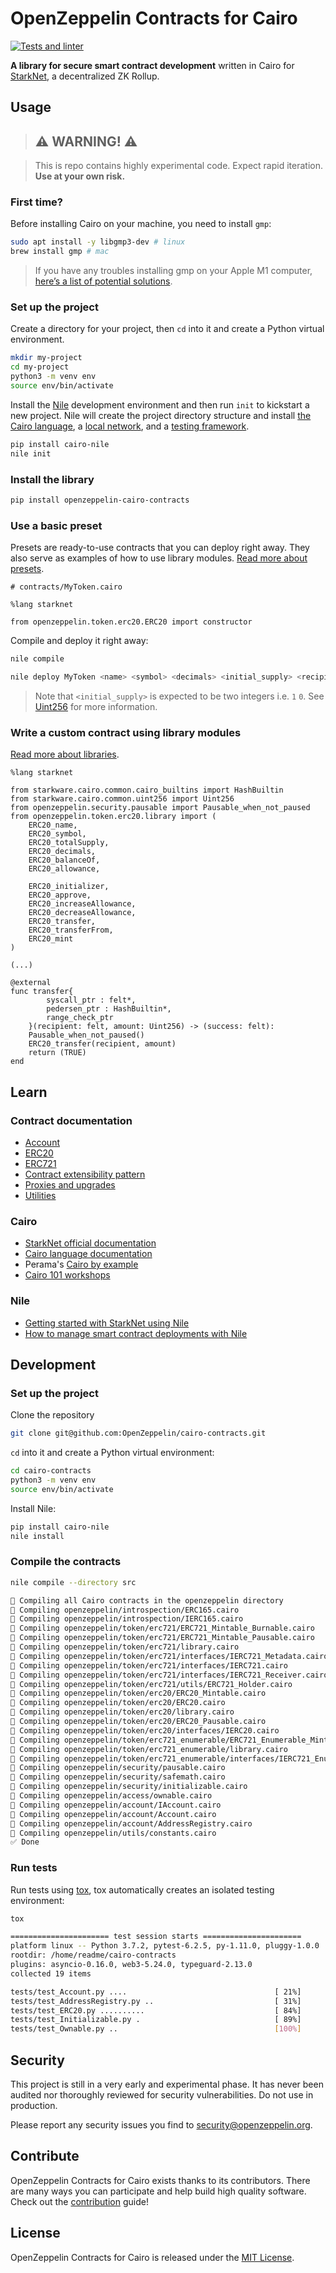 # OpenZeppelin Contracts for Cairo

[![Tests and linter](https://github.com/OpenZeppelin/cairo-contracts/actions/workflows/python-app.yml/badge.svg)](https://github.com/OpenZeppelin/cairo-contracts/actions/workflows/python-app.yml)

**A library for secure smart contract development** written in Cairo for [StarkNet](https://starkware.co/product/starknet/), a decentralized ZK Rollup.

## Usage

> ## ⚠️ WARNING! ⚠️

> This is repo contains highly experimental code.
> Expect rapid iteration.
> **Use at your own risk.**

### First time?

Before installing Cairo on your machine, you need to install `gmp`:

```bash
sudo apt install -y libgmp3-dev # linux
brew install gmp # mac
```

> If you have any troubles installing gmp on your Apple M1 computer, [here’s a list of potential solutions](https://github.com/OpenZeppelin/nile/issues/22).

### Set up the project

Create a directory for your project, then `cd` into it and create a Python virtual environment.

```bash
mkdir my-project
cd my-project
python3 -m venv env
source env/bin/activate
```

Install the [Nile](https://github.com/OpenZeppelin/nile) development environment and then run `init` to kickstart a new project. Nile will create the project directory structure and install [the Cairo language](https://www.cairo-lang.org/docs/quickstart.html), a [local network](https://github.com/Shard-Labs/starknet-devnet/), and a [testing framework](https://docs.pytest.org/en/6.2.x/).

```bash
pip install cairo-nile
nile init
```

### Install the library

```bash
pip install openzeppelin-cairo-contracts
```

### Use a basic preset

Presets are ready-to-use contracts that you can deploy right away. They also serve as examples of how to use library modules. [Read more about presets](docs/Extensibility.md#presets).

```cairo
# contracts/MyToken.cairo

%lang starknet

from openzeppelin.token.erc20.ERC20 import constructor
```

Compile and deploy it right away:

```bash
nile compile

nile deploy MyToken <name> <symbol> <decimals> <initial_supply> <recipient> --alias my_token
```

> Note that `<initial_supply>` is expected to be two integers i.e. `1` `0`. See [Uint256](docs/Utilities.md#Uint256) for more information.

### Write a custom contract using library modules

[Read more about libraries](docs/Extensibility.md#libraries).

```cairo
%lang starknet

from starkware.cairo.common.cairo_builtins import HashBuiltin
from starkware.cairo.common.uint256 import Uint256
from openzeppelin.security.pausable import Pausable_when_not_paused
from openzeppelin.token.erc20.library import (
    ERC20_name,
    ERC20_symbol,
    ERC20_totalSupply,
    ERC20_decimals,
    ERC20_balanceOf,
    ERC20_allowance,

    ERC20_initializer,
    ERC20_approve,
    ERC20_increaseAllowance,
    ERC20_decreaseAllowance,
    ERC20_transfer,
    ERC20_transferFrom,
    ERC20_mint
)

(...)

@external
func transfer{
        syscall_ptr : felt*,
        pedersen_ptr : HashBuiltin*,
        range_check_ptr
    }(recipient: felt, amount: Uint256) -> (success: felt):
    Pausable_when_not_paused()
    ERC20_transfer(recipient, amount)
    return (TRUE)
end
```

## Learn

### Contract documentation

* [Account](docs/Account.md)
* [ERC20](docs/ERC20.md)
* [ERC721](docs/ERC721.md)
* [Contract extensibility pattern](docs/Extensibility.md)
* [Proxies and upgrades](docs/Proxies.md)
* [Utilities](docs/Utilities.md)

### Cairo

* [StarkNet official documentation](https://www.cairo-lang.org/docs/hello_starknet/index.html#hello-starknet)
* [Cairo language documentation](https://www.cairo-lang.org/docs/hello_cairo/index.html#hello-cairo)
* Perama's [Cairo by example](https://perama-v.github.io/cairo/by-example/)
* [Cairo 101 workshops](https://www.youtube.com/playlist?list=PLcIyXLwiPilV5RBZj43AX1FY4FJMWHFTY)

### Nile

* [Getting started with StarkNet using Nile](https://medium.com/coinmonks/starknet-tutorial-for-beginners-using-nile-6af9c2270c15)
* [How to manage smart contract deployments with Nile](https://medium.com/@martriay/manage-your-starknet-deployments-with-nile-%EF%B8%8F-e849d40546dd)

## Development

### Set up the project

Clone the repository

```bash
git clone git@github.com:OpenZeppelin/cairo-contracts.git
```

`cd` into it and create a Python virtual environment:

```bash
cd cairo-contracts
python3 -m venv env
source env/bin/activate
```

Install Nile:

```bash
pip install cairo-nile
nile install
```

### Compile the contracts

```bash
nile compile --directory src

🤖 Compiling all Cairo contracts in the openzeppelin directory
🔨 Compiling openzeppelin/introspection/ERC165.cairo
🔨 Compiling openzeppelin/introspection/IERC165.cairo
🔨 Compiling openzeppelin/token/erc721/ERC721_Mintable_Burnable.cairo
🔨 Compiling openzeppelin/token/erc721/ERC721_Mintable_Pausable.cairo
🔨 Compiling openzeppelin/token/erc721/library.cairo
🔨 Compiling openzeppelin/token/erc721/interfaces/IERC721_Metadata.cairo
🔨 Compiling openzeppelin/token/erc721/interfaces/IERC721.cairo
🔨 Compiling openzeppelin/token/erc721/interfaces/IERC721_Receiver.cairo
🔨 Compiling openzeppelin/token/erc721/utils/ERC721_Holder.cairo
🔨 Compiling openzeppelin/token/erc20/ERC20_Mintable.cairo
🔨 Compiling openzeppelin/token/erc20/ERC20.cairo
🔨 Compiling openzeppelin/token/erc20/library.cairo
🔨 Compiling openzeppelin/token/erc20/ERC20_Pausable.cairo
🔨 Compiling openzeppelin/token/erc20/interfaces/IERC20.cairo
🔨 Compiling openzeppelin/token/erc721_enumerable/ERC721_Enumerable_Mintable_Burnable.cairo
🔨 Compiling openzeppelin/token/erc721_enumerable/library.cairo
🔨 Compiling openzeppelin/token/erc721_enumerable/interfaces/IERC721_Enumerable.cairo
🔨 Compiling openzeppelin/security/pausable.cairo
🔨 Compiling openzeppelin/security/safemath.cairo
🔨 Compiling openzeppelin/security/initializable.cairo
🔨 Compiling openzeppelin/access/ownable.cairo
🔨 Compiling openzeppelin/account/IAccount.cairo
🔨 Compiling openzeppelin/account/Account.cairo
🔨 Compiling openzeppelin/account/AddressRegistry.cairo
🔨 Compiling openzeppelin/utils/constants.cairo
✅ Done
```

### Run tests

Run tests using [tox](https://tox.wiki/en/latest/), tox automatically creates an isolated testing environment:

```bash
tox

====================== test session starts ======================
platform linux -- Python 3.7.2, pytest-6.2.5, py-1.11.0, pluggy-1.0.0
rootdir: /home/readme/cairo-contracts
plugins: asyncio-0.16.0, web3-5.24.0, typeguard-2.13.0
collected 19 items

tests/test_Account.py ....                                 [ 21%]
tests/test_AddressRegistry.py ..                           [ 31%]
tests/test_ERC20.py ..........                             [ 84%]
tests/test_Initializable.py .                              [ 89%]
tests/test_Ownable.py ..                                   [100%]
```

## Security

This project is still in a very early and experimental phase. It has never been audited nor thoroughly reviewed for security vulnerabilities. Do not use in production.

Please report any security issues you find to security@openzeppelin.org.

## Contribute

OpenZeppelin Contracts for Cairo exists thanks to its contributors. There are many ways you can participate and help build high quality software. Check out the [contribution](CONTRIBUTING.md) guide!

## License

OpenZeppelin Contracts for Cairo is released under the [MIT License](LICENSE).
